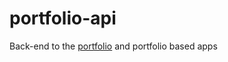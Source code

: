 # portfolio-api
Back-end to the [portfolio](https://github.com/pepeyen/efrederick) and portfolio based apps